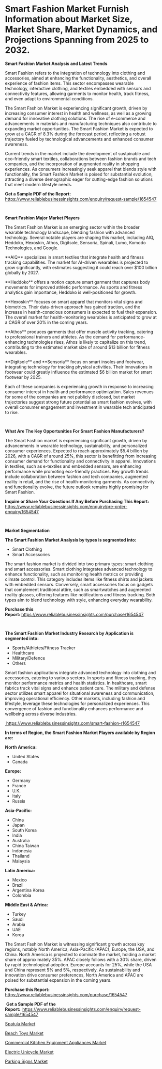 <p><h1>Smart Fashion Market Furnish Information about Market Size, Market Share, Market Dynamics, and Projections Spanning from 2025 to 2032.</h1></p><p><strong>Smart Fashion Market Analysis and Latest Trends</strong></p>
<p><p>Smart Fashion refers to the integration of technology into clothing and accessories, aimed at enhancing the functionality, aesthetics, and overall experience of fashion items. This sector encompasses wearable technology, interactive clothing, and textiles embedded with sensors and connectivity features, allowing garments to monitor health, track fitness, and even adapt to environmental conditions.</p><p>The Smart Fashion Market is experiencing significant growth, driven by increasing consumer interest in health and wellness, as well as a growing demand for innovative clothing solutions. The rise of e-commerce and advancements in materials and manufacturing techniques also contribute to expanding market opportunities. The Smart Fashion Market is expected to grow at a CAGR of 8.3% during the forecast period, reflecting a robust trajectory fueled by technological advancements and enhanced consumer awareness.</p><p>Current trends in the market include the development of sustainable and eco-friendly smart textiles, collaborations between fashion brands and tech companies, and the incorporation of augmented reality in shopping experiences. As consumers increasingly seek apparel that blends style with functionality, the Smart Fashion Market is poised for substantial evolution, attracting a diverse demographic eager for cutting-edge fashion solutions that meet modern lifestyle needs.</p></p>
<p><strong>Get a Sample PDF of the Report:&nbsp;</strong> <a href="https://www.reliablebusinessinsights.com/enquiry/request-sample/1654547?utm_campaign=1847&utm_medium=2&utm_source=Github&utm_content=ia&utm_term=09022025&utm_id=smart-fashion">https://www.reliablebusinessinsights.com/enquiry/request-sample/1654547</a></p>
<p>&nbsp;</p>
<p><strong>Smart Fashion Major Market Players</strong></p>
<p><p>The Smart Fashion Market is an emerging sector within the broader wearable technology landscape, blending fashion with advanced technology. Several notable players are shaping this market, including AIQ, Heddoko, Hexoskin, Athos, Digitsole, Sensoria, Spinali, Lumo, Komodo Technologies, and Google.</p><p>**AIQ** specializes in smart textiles that integrate health and fitness tracking capabilities. The market for AI-driven wearables is projected to grow significantly, with estimates suggesting it could reach over $100 billion globally by 2027. </p><p>**Heddoko** offers a motion capture smart garment that captures body movements for improved athletic performance. As sports and fitness analytics gain importance, Heddoko is well-positioned for growth.</p><p>**Hexoskin** focuses on smart apparel that monitors vital signs and biometrics. Their data-driven approach has gained traction, and the increase in health-conscious consumers is expected to fuel their expansion. The overall market for health-monitoring wearables is anticipated to grow at a CAGR of over 20% in the coming years.</p><p>**Athos** produces garments that offer muscle activity tracking, catering to professional trainers and athletes. As the demand for performance-enhancing technologies rises, Athos is likely to capitalize on this trend, contributing to the estimated market size of around $13 billion for fitness wearables.</p><p>**Digitsole** and **Sensoria** focus on smart insoles and footwear, integrating technology for tracking physical activities. Their innovations in footwear could greatly influence the estimated $6 billion market for smart footwear by 2025.</p><p>Each of these companies is experiencing growth in response to increasing consumer interest in health and performance optimization. Sales revenues for some of the companies are not publicly disclosed, but market trajectories suggest strong future potential as smart fashion evolves, with overall consumer engagement and investment in wearable tech anticipated to rise.</p></p>
<p>&nbsp;</p>
<p><strong>What Are The Key Opportunities For Smart Fashion Manufacturers?</strong></p>
<p><p>The Smart Fashion market is experiencing significant growth, driven by advancements in wearable technology, sustainability, and personalized consumer experiences. Expected to reach approximately $5.4 billion by 2026, with a CAGR of around 25%, this sector is benefitting from increasing consumer demand for functionality and connectivity in apparel. Innovations in textiles, such as e-textiles and embedded sensors, are enhancing performance while promoting eco-friendly practices. Key growth trends include collaboration between fashion and tech companies, augmented reality in retail, and the rise of health-monitoring garments. As connectivity and functionality evolve, the future outlook remains highly promising for Smart Fashion.</p></p>
<p><strong>Inquire or Share Your Questions If Any Before Purchasing This Report:</strong> <a href="https://www.reliablebusinessinsights.com/enquiry/pre-order-enquiry/1654547?utm_campaign=1847&utm_medium=2&utm_source=Github&utm_content=ia&utm_term=09022025&utm_id=smart-fashion">https://www.reliablebusinessinsights.com/enquiry/pre-order-enquiry/1654547</a></p>
<p>&nbsp;</p>
<p><strong>Market Segmentation</strong></p>
<p><strong>The Smart Fashion Market Analysis by types is segmented into:</strong></p>
<p><ul><li>Smart Clothing</li><li>Smart Accessories</li></ul></p>
<p><p>The smart fashion market is divided into two primary types: smart clothing and smart accessories. Smart clothing integrates advanced technology to enhance functionality, such as monitoring health metrics or providing climate control. This category includes items like fitness shirts and jackets with embedded sensors. Conversely, smart accessories focus on gadgets that complement traditional attire, such as smartwatches and augmented reality glasses, offering features like notifications and fitness tracking. Both types aim to blend technology with style, enhancing everyday wearability.</p></p>
<p><strong>Purchase this Report:&nbsp;</strong><a href="https://www.reliablebusinessinsights.com/purchase/1654547?utm_campaign=1847&utm_medium=2&utm_source=Github&utm_content=ia&utm_term=09022025&utm_id=smart-fashion">https://www.reliablebusinessinsights.com/purchase/1654547</a></p>
<p>&nbsp;</p>
<p><strong>The Smart Fashion Market Industry Research by Application is segmented into:</strong></p>
<p><ul><li>Sports/Athletes/Fitness Tracker</li><li>Healthcare</li><li>Military/Defence</li><li>Others</li></ul></p>
<p><p>Smart fashion applications integrate advanced technology into clothing and accessories, catering to various sectors. In sports and fitness tracking, they monitor performance metrics and health statistics. In healthcare, smart fabrics track vital signs and enhance patient care. The military and defense sector utilizes smart apparel for situational awareness and communication, improving operational efficiency. Other markets, including fashion and lifestyle, leverage these technologies for personalized experiences. This convergence of fashion and functionality enhances performance and wellbeing across diverse industries.</p></p>
<p><a href="https://www.reliablebusinessinsights.com/smart-fashion-r1654547?utm_campaign=1847&utm_medium=2&utm_source=Github&utm_content=ia&utm_term=09022025&utm_id=smart-fashion">&nbsp;https://www.reliablebusinessinsights.com/smart-fashion-r1654547</a></p>
<p><strong>In terms of Region, the Smart Fashion Market Players available by Region are:</strong></p>
<p>
    <p> <strong> North America: </strong>
        <ul>
            <li>United States</li>
            <li>Canada</li>
        </ul>
        </p> 
    <p> <strong> Europe: </strong>
        <ul>
            <li>Germany</li>
            <li>France</li>
            <li>U.K.</li>
            <li>Italy</li>
            <li>Russia</li>
        </ul>
        </p> 
    <p> <strong> Asia-Pacific: </strong>
        <ul>
            <li>China</li>
            <li>Japan</li>
            <li>South Korea</li>
            <li>India</li>
            <li>Australia</li>
            <li>China Taiwan</li>
            <li>Indonesia</li>
            <li>Thailand</li>
            <li>Malaysia</li>
        </ul>
        </p> 
    <p> <strong> Latin America: </strong>
        <ul>
            <li>Mexico</li>
            <li>Brazil</li>
            <li>Argentina Korea</li>
            <li>Colombia</li>
        </ul>
        </p> 
    <p> <strong> Middle East & Africa: </strong>
        <ul>
            <li>Turkey</li>
            <li>Saudi</li>
            <li>Arabia</li>
            <li>UAE</li>
            <li>Korea</li>
        </ul>
    </p>
    </p>
<p><p>The Smart Fashion Market is witnessing significant growth across key regions, notably North America, Asia-Pacific (APAC), Europe, the USA, and China. North America is projected to dominate the market, holding a market share of approximately 35%. APAC closely follows with a 30% share, driven by rapid technological adoption. Europe accounts for 25%, while the USA and China represent 5% and 5%, respectively. As sustainability and innovation drive consumer preferences, North America and APAC are poised for substantial expansion in the coming years.</p></p>
<p><strong>Purchase this Report: </strong><a href="https://www.reliablebusinessinsights.com/purchase/1654547?utm_campaign=1847&utm_medium=2&utm_source=Github&utm_content=ia&utm_term=09022025&utm_id=smart-fashion">https://www.reliablebusinessinsights.com/purchase/1654547</a></p>
<p>&nbsp;<strong>Get a Sample PDF of the Report:&nbsp;&nbsp;</strong><a href="https://www.reliablebusinessinsights.com/enquiry/request-sample/1654547?utm_campaign=1847&utm_medium=2&utm_source=Github&utm_content=ia&utm_term=09022025&utm_id=smart-fashion">https://www.reliablebusinessinsights.com/enquiry/request-sample/1654547</a></p>
<p><strong></strong></p>
<p><p><a href="https://github.com/feeqahrndz/Market-Research-Report-List-1/blob/main/spatula-market.md?utm_campaign=1847&utm_medium=2&utm_source=Github&utm_content=ia&utm_term=09022025&utm_id=smart-fashion">Spatula Market</a></p><p><a href="https://github.com/butiyadubot/Market-Research-Report-List-1/blob/main/beach-toys-market.md?utm_campaign=1847&utm_medium=2&utm_source=Github&utm_content=ia&utm_term=09022025&utm_id=smart-fashion">Beach Toys Market</a></p><p><a href="https://github.com/donkalucine10/Market-Research-Report-List-1/blob/main/commercial-kitchen-equipment-appliances-market.md?utm_campaign=1847&utm_medium=2&utm_source=Github&utm_content=ia&utm_term=09022025&utm_id=smart-fashion">Commercial Kitchen Equipment Appliances Market</a></p><p><a href="https://github.com/elodielamto06/Market-Research-Report-List-1/blob/main/electric-unicycle-market.md?utm_campaign=1847&utm_medium=2&utm_source=Github&utm_content=ia&utm_term=09022025&utm_id=smart-fashion">Electric Unicycle Market</a></p><p><a href="https://github.com/taxyevgwlle/Market-Research-Report-List-1/blob/main/parking-signs-market.md?utm_campaign=1847&utm_medium=2&utm_source=Github&utm_content=ia&utm_term=09022025&utm_id=smart-fashion">Parking Signs Market</a></p></p>